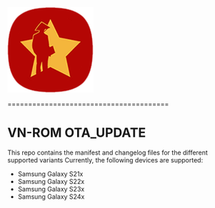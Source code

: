 ![OnUpdateLogo](https://raw.githubusercontent.com/xuanhoa8687/VN-ROM_OTA_UPDATE/fourteen/ic_launcher.png)

=======================================

# VN-ROM OTA_UPDATE

This repo contains the manifest and changelog files for the different supported variants
Currently, the following devices are supported:
- Samsung Galaxy S21x
- Samsung Galaxy S22x
- Samsung Galaxy S23x
- Samsung Galaxy S24x
